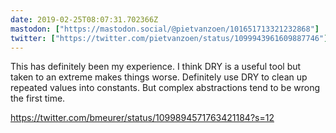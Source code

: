```yaml
---
date: 2019-02-25T08:07:31.702366Z
mastodon: ["https://mastodon.social/@pietvanzoen/101651713321232868"]
twitter: ["https://twitter.com/pietvanzoen/status/1099943961609887746"]
---
```

This has definitely been my experience. I think DRY is a useful tool but taken to an extreme makes things worse. Definitely use DRY to clean up repeated values into constants. But complex abstractions tend to be wrong the first time. 

<https://twitter.com/bmeurer/status/1099894571763421184?s=12>
